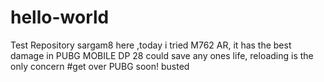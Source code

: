 # hello-world
Test Repository
sargam8 here ,today i tried M762 AR, it has the best damage in PUBG MOBILE
DP 28 could save any ones life, reloading is the only concern
#get over PUBG soon! 
busted
